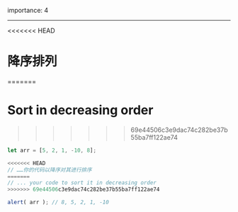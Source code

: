 importance: 4

---

<<<<<<< HEAD
# 降序排列
=======
# Sort in decreasing order
>>>>>>> 69e44506c3e9dac74c282be37b55ba7ff122ae74

```js
let arr = [5, 2, 1, -10, 8];

<<<<<<< HEAD
// ……你的代码以降序对其进行排序
=======
// ... your code to sort it in decreasing order
>>>>>>> 69e44506c3e9dac74c282be37b55ba7ff122ae74

alert( arr ); // 8, 5, 2, 1, -10
```

